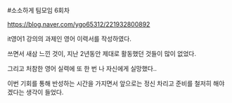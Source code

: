 #소소하게 팀모임 6회차

https://blog.naver.com/ygo65312/221932800892

it영어1 강의의 과제인 영어 이력서를 작성하였다.


 쓰면서 새삼 느낀 것이, 지난 2년동안 제대로 활동했던 것들이 많이 없었다.

그리고 처참한 영어 실력에 또 한 번 나 자신에게 실망했다..

이번 기회를 통해 반성하는 시간을 가지면서 앞으로는 정신 차리고 준비를 철저히 해야겠다는 생각이 들었다.
